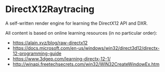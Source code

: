 # DirectX12Raytracing
A self-written render engine for learning the DirectX12 API and DXR.

All content is based on online learning resources (in no particular order):
 * https://alain.xyz/blog/raw-directx12
 * https://docs.microsoft.com/en-us/windows/win32/direct3d12/directx-12-programming-guide
 * https://www.3dgep.com/learning-directx-12-1/
 * http://winapi.freetechsecrets.com/win32/WIN32CreateWindowEx.htm
